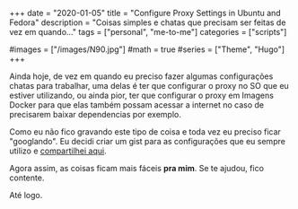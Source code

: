 +++
date = "2020-01-05"
title = "Configure Proxy Settings in Ubuntu and Fedora"
description = "Coisas simples e chatas que precisam ser feitas de vez em quando..."
tags = ["personal", "me-to-me"]
categories = ["scripts"]

#images = ["/images/N90.jpg"]
#math = true
#series = ["Theme", "Hugo"]
+++

Ainda hoje, de vez em quando eu preciso fazer algumas configurações chatas para trabalhar, uma delas é ter que configurar o proxy no SO que eu estiver utilizando, ou ainda pior, ter que configurar o proxy em Imagens Docker para que elas também possam acessar a internet no caso de precisarem baixar dependencias por exemplo.

Como eu não fico gravando este tipo de coisa e toda vez eu preciso ficar "googlando". Eu decidi criar um gist para as configurações que eu sempre utilizo e <a href="https://gist.github.com/atmosmps/820967eb7ab393b0a183ca25ed380c8a" target="_blank">compartilhei aqui</a>.

Agora assim, as coisas ficam mais fáceis **pra mim**. Se te ajudou, fico contente.

Até logo.
